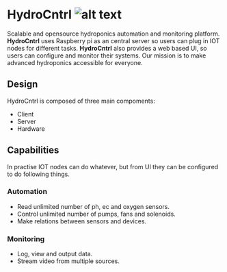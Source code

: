 # HydroCntrl ![alt text](meikä-removebg-preview.jpg)
Scalable and opensource hydroponics automation and monitoring platform.
**HydroCntrl** uses Raspberry pi as an central server so users can plug in IOT nodes for different tasks.
**HydroCntrl** also provides a web based UI, so users can configure and monitor their systems.
Our mission is to make advanced hydroponics accessible for everyone.

## Design
HydroCntrl is composed of three main compoments:
- Client 
- Server 
- Hardware

## Capabilities
In practise IOT nodes can do whatever, but from UI they can be configured to do following things.
### Automation
- Read unlimited number of ph, ec and oxygen sensors.
- Control unlimited number of pumps, fans and solenoids.
- Make relations between sensors and devices.
### Monitoring
- Log, view and output data. 
- Stream video from multiple sources.


